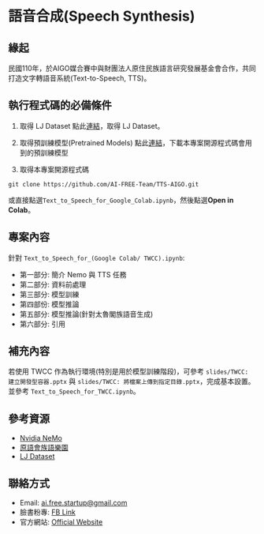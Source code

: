 # 語音合成(Speech Synthesis)

## 緣起
民國110年，於AIGO媒合賽中與財團法人原住民族語言研究發展基金會合作，共同打造文字轉語音系統(Text-to-Speech, TTS)。

## 執行程式碼的必備條件
1. 取得 LJ Dataset
點此[連結](https://keithito.com/LJ-Speech-Dataset/)，取得 LJ Dataset。

2. 取得預訓練模型(Pretrained Models)
點此[連結](https://drive.google.com/drive/u/3/folders/1FhLjoT3FdTdo2b_sYziOcy59YURC4v59)，下載本專案開源程式碼會用到的預訓練模型

3. 取得本專案開源程式碼
```
git clone https://github.com/AI-FREE-Team/TTS-AIGO.git
```
或直接點選`Text_to_Speech_for_Google_Colab.ipynb`，然後點選**Open in Colab**。

## 專案內容
針對 `Text_to_Speech_for_(Google Colab/ TWCC).ipynb`:
* 第一部分: 簡介 Nemo 與 TTS 任務
* 第二部分: 資料前處理
* 第三部分: 模型訓練
* 第四部份: 模型推論
* 第五部分: 模型推論(針對太魯閣族語音生成)
* 第六部分: 引用

## 補充內容
若使用 TWCC 作為執行環境(特別是用於模型訓練階段)，可參考 `slides/TWCC: 建立開發型容器.pptx` 與 `slides/TWCC: 將檔案上傳到指定目錄.pptx`，完成基本設置。並參考 `Text_to_Speech_for_TWCC.ipynb`。

## 參考資源
* [Nvidia NeMo](https://docs.nvidia.com/deeplearning/nemo/user-guide/docs/en/stable/tts/intro.html)
* [原語會族語樂園](https://web.klokah.tw/essay/)
* [LJ Dataset](https://keithito.com/LJ-Speech-Dataset/)

## 聯絡方式
* Email: ai.free.startup@gmail.com
* 臉書粉專: [FB Link](https://www.facebook.com/aifreeteam)
* 官方網站: [Official Website](https://ai-free-team.github.io/)